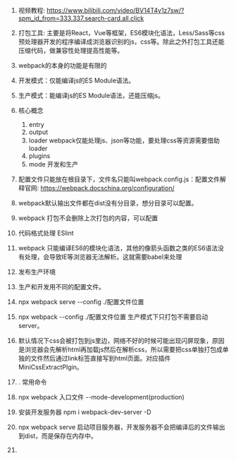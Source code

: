 1. 视频教程: https://www.bilibili.com/video/BV14T4y1z7sw/?spm_id_from=333.337.search-card.all.click
2. 打包工具: 主要是将React，Vue等框架，ES6模块化语法，Less/Sass等css预处理器开发的程序编译成浏览器识别的js，css等。除此之外打包工具还能压缩代码，做兼容性处理提高性能等。
3. webpack的本身的功能是有限的
  1. 开发模式：仅能编译js的ES Module语法。  
  2. 生产模式：能编译js的ES Module语法，还能压缩js。    
4. 核心概念
    1. entry
    2. output
    3. loader webpack仅能处理js、json等功能，要处理css等资源需要借助loader   
    4. plugins
    5. mode  开发和生产
5. 配置文件只能放在根目录下，文件名只能叫webpack.config.js：配置文件解释官网: https://webpack.docschina.org/configuration/     
6. webpack默认输出文件都在dist没有分目录，想分目录可以配置。   
7. webpack 打包不会删除上次打包的内容，可以配置
8. 代码格式处理 ESlint
9. webpack 只能编译ES6的模块化语法，其他的像箭头函数之类的ES6语法没有处理，会导致IE等浏览器无法解析。这就需要babel来处理  
10. 发布生产环境
  1. 生产和开发用不同的配置文件。   
  2. npx webpack serve --config ./配置文件位置
  3. npx webpack --config ./配置文件位置    生产模式下只打包不需要启动server。
11. 默认情况下css会被打包到js里边，网络不好的时候可能出现闪屏现象，原因是浏览器会先解析html再加载js然后在解析css，所以需要把css单独打包成单独的文件然后通过link标签直接写到html页面。对应插件 MiniCssExtractPlgin。

12. . 常用命令
  1. npx webpack 入口文件  --mode-development(production)   
  2. 安装开发服务器 npm i webpack-dev-server -D   
  3. npx webpack serve 启动项目服务器，开发服务器不会把编译后的文件输出到dist，而是保存在内存中。

12. 

